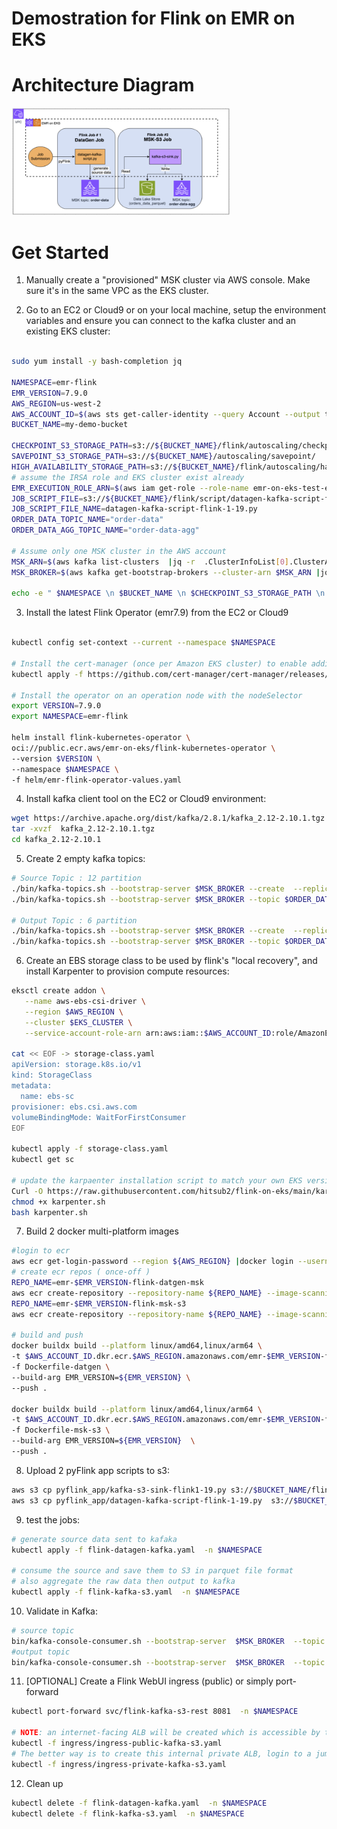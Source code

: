 # Demostration for Flink on EMR on EKS

# Architecture Diagram

<img src="img/flink-demo.png" width="350">

# Get Started

1. Manually create a "provisioned" MSK cluster via AWS console. Make sure it's in the same VPC as the EKS cluster. 

2. Go to an EC2 or Cloud9 or on your local machine, setup the environment variables and ensure you can connect to the kafka cluster and an existing EKS cluster:
```bash

sudo yum install -y bash-completion jq

NAMESPACE=emr-flink
EMR_VERSION=7.9.0
AWS_REGION=us-west-2
AWS_ACCOUNT_ID=$(aws sts get-caller-identity --query Account --output text)
BUCKET_NAME=my-demo-bucket

CHECKPOINT_S3_STORAGE_PATH=s3://${BUCKET_NAME}/flink/autoscaling/checkpoint/
SAVEPOINT_S3_STORAGE_PATH=s3://${BUCKET_NAME}/autoscaling/savepoint/
HIGH_AVAILABILITY_STORAGE_PATH=s3://${BUCKET_NAME}/flink/autoscaling/ha/
# assume the IRSA role and EKS cluster exist already
EMR_EXECUTION_ROLE_ARN=$(aws iam get-role --role-name emr-on-eks-test-execution-role | jq -r .Role.Arn)
JOB_SCRIPT_FILE=s3://${BUCKET_NAME}/flink/script/datagen-kafka-script-flink-1-19.py
JOB_SCRIPT_FILE_NAME=datagen-kafka-script-flink-1-19.py
ORDER_DATA_TOPIC_NAME="order-data"
ORDER_DATA_AGG_TOPIC_NAME="order-data-agg"

# Assume only one MSK cluster in the AWS account
MSK_ARN=$(aws kafka list-clusters  |jq -r  .ClusterInfoList[0].ClusterArn)
MSK_BROKER=$(aws kafka get-bootstrap-brokers --cluster-arn $MSK_ARN |jq -r .BootstrapBrokerString)

echo -e " $NAMESPACE \n $BUCKET_NAME \n $CHECKPOINT_S3_STORAGE_PATH \n $SAVEPOINT_S3_STORAGE_PATH \n $HIGH_AVAILABILITY_STORAGE_PATH \n $EMR_EXECUTION_ROLE_ARN \n $JOB_SCRIPT_FILE \n $JOB_SCRIPT_FILE_NAME \n $MSK_BROKER \n $ORDER_DATA_TOPIC_NAME \n$ORDER_DATA_AGG_TOPIC_NAME \n $EMR_VERSION"
```
3. Install the latest Flink Operator (emr7.9) from the EC2 or Cloud9
```bash

kubectl config set-context --current --namespace $NAMESPACE

# Install the cert-manager (once per Amazon EKS cluster) to enable adding the webhook component
kubectl apply -f https://github.com/cert-manager/cert-manager/releases/download/v1.12.0/cert-manager.yaml

# Install the operator on an operation node with the nodeSelector
export VERSION=7.9.0
export NAMESPACE=emr-flink

helm install flink-kubernetes-operator \
oci://public.ecr.aws/emr-on-eks/flink-kubernetes-operator \
--version $VERSION \
--namespace $NAMESPACE \
-f helm/emr-flink-operator-values.yaml

```

4. Install kafka client tool on the EC2 or Cloud9 environment:
```bash
wget https://archive.apache.org/dist/kafka/2.8.1/kafka_2.12-2.10.1.tgz .
tar -xvzf  kafka_2.12-2.10.1.tgz
cd kafka_2.12-2.10.1
```
5. Create 2 empty kafka topics:
```bash
# Source Topic : 12 partition
./bin/kafka-topics.sh --bootstrap-server $MSK_BROKER --create  --replication-factor 2 --partitions 12 --topic $ORDER_DATA_TOPIC_NAME
./bin/kafka-topics.sh --bootstrap-server $MSK_BROKER --topic $ORDER_DATA_TOPIC_NAME --describe

# Output Topic : 6 partition
./bin/kafka-topics.sh --bootstrap-server $MSK_BROKER --create  --replication-factor 2 --partitions 6 --topic $ORDER_DATA_AGG_TOPIC_NAME
./bin/kafka-topics.sh --bootstrap-server $MSK_BROKER --topic $ORDER_DATA_AGG_TOPIC_NAME --describe
```
6. Create an EBS storage class to be used by flink's "local recovery", and install Karpenter to provision compute resources:
```bash
eksctl create addon \
   --name aws-ebs-csi-driver \
   --region $AWS_REGION \
   --cluster $EKS_CLUSTER \
   --service-account-role-arn arn:aws:iam::$AWS_ACCOUNT_ID:role/AmazonEKS_EBS_CSI_DriverRole

cat << EOF -> storage-class.yaml
apiVersion: storage.k8s.io/v1
kind: StorageClass
metadata:
  name: ebs-sc
provisioner: ebs.csi.aws.com
volumeBindingMode: WaitForFirstConsumer
EOF

kubectl apply -f storage-class.yaml
kubectl get sc

# update the karpaenter installation script to match your own EKS version.
Curl -O https://raw.githubusercontent.com/hitsub2/flink-on-eks/main/karpenter.sh
chmod +x karpenter.sh
bash karpenter.sh
```

7. Build 2 docker multi-platform images
```bash
#login to ecr
aws ecr get-login-password --region ${AWS_REGION} |docker login --username AWS --password-stdin ${ACCOUNT}.dkr.ecr.${AWS_REGION}.amazonaws.com
# create ecr repos ( once-off )
REPO_NAME=emr-$EMR_VERSION-flink-datgen-msk
aws ecr create-repository --repository-name ${REPO_NAME} --image-scanning-configuration scanOnPush=true --region ${AWS_REGION}
REPO_NAME=emr-$EMR_VERSION-flink-msk-s3
aws ecr create-repository --repository-name ${REPO_NAME} --image-scanning-configuration scanOnPush=true --region ${AWS_REGION}

# build and push
docker buildx build --platform linux/amd64,linux/arm64 \
-t $AWS_ACCOUNT_ID.dkr.ecr.$AWS_REGION.amazonaws.com/emr-$EMR_VERSION-flink-datgen-msk \
-f Dockerfile-datgen \
--build-arg EMR_VERSION=${EMR_VERSION} \
--push .

docker buildx build --platform linux/amd64,linux/arm64 \
-t $AWS_ACCOUNT_ID.dkr.ecr.$AWS_REGION.amazonaws.com/emr-$EMR_VERSION-flink-msk-s3 \
-f Dockerfile-msk-s3 \
--build-arg EMR_VERSION=${EMR_VERSION}  \
--push . 
```
8. Upload 2 pyFlink app scripts to s3:
```bash
aws s3 cp pyflink_app/kafka-s3-sink-flink1-19.py s3://$BUCKET_NAME/flink/script/kafka-s3-sink-flink1-19.py
aws s3 cp pyflink_app/datagen-kafka-script-flink-1-19.py  s3://$BUCKET_NAME/flink/script/datagen-kafka-script-flink-1-19.py  
```
9. test the jobs:
```bash
# generate source data sent to kafaka
kubectl apply -f flink-datagen-kafka.yaml  -n $NAMESPACE

# consume the source and save them to S3 in parquet file format
# also aggregate the raw data then output to kafka
kubectl apply -f flink-kafka-s3.yaml  -n $NAMESPACE
```
10. Validate in Kafka:
```bash
# source topic
bin/kafka-console-consumer.sh --bootstrap-server  $MSK_BROKER  --topic $ORDER_DATA_TOPIC_NAME
#output topic
bin/kafka-console-consumer.sh --bootstrap-server  $MSK_BROKER  --topic $$ORDER_DATA_AGG_TOPIC_NAME
```
11. [OPTIONAL] Create a Flink WebUI ingress (public) or simply port-forward
```bash
kubectl port-forward svc/flink-kafka-s3-rest 8081  -n $NAMESPACE

# NOTE: an internet-facing ALB will be created which is accessible by the world (NOT RECOMMENDED)
kubectl -f ingress/ingress-public-kafka-s3.yaml
# The better way is to create this internal private ALB, login to a jumpbox and access to the Flink WebUI within the same VPC
kubectl -f ingress/ingress-private-kafka-s3.yaml
```

12. Clean up
```bash
kubectl delete -f flink-datagen-kafka.yaml  -n $NAMESPACE
kubectl delete -f flink-kafka-s3.yaml  -n $NAMESPACE
```



